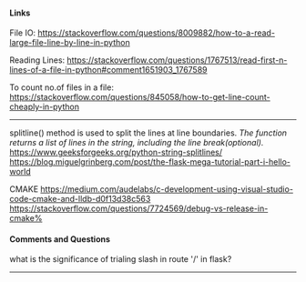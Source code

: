   
#### Links
File IO:
https://stackoverflow.com/questions/8009882/how-to-a-read-large-file-line-by-line-in-python

Reading Lines:
https://stackoverflow.com/questions/1767513/read-first-n-lines-of-a-file-in-python#comment1651903_1767589

To count no.of files in a file:
https://stackoverflow.com/questions/845058/how-to-get-line-count-cheaply-in-python
******************************************************************************
splitline() method is used to split the lines at line boundaries.
*The function returns a list of lines in the string, including the line break(optional).*
https://www.geeksforgeeks.org/python-string-splitlines/
https://blog.miguelgrinberg.com/post/the-flask-mega-tutorial-part-i-hello-world


CMAKE
https://medium.com/audelabs/c-development-using-visual-studio-code-cmake-and-lldb-d0f13d38c563
https://stackoverflow.com/questions/7724569/debug-vs-release-in-cmake%


#### Comments and Questions
what is the significance of trialing slash in route '/' in flask?
******************************************************************************
